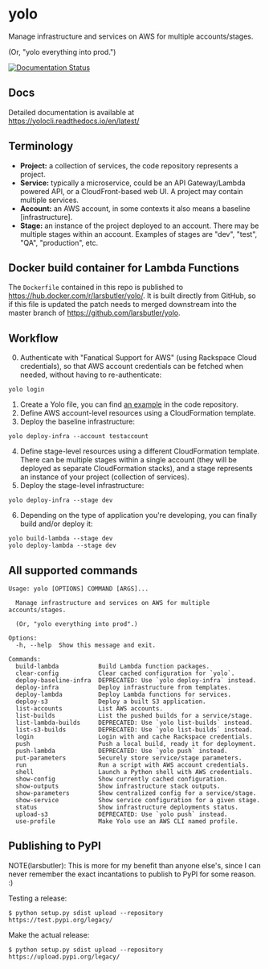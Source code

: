 # yolo

Manage infrastructure and services on AWS for multiple accounts/stages.

(Or, "yolo everything into prod.")

[![Documentation Status](https://readthedocs.org/projects/yolocli/badge/?version=latest)](http://yolocli.readthedocs.io/en/latest/?badge=latest)

## Docs

Detailed documentation is available at https://yolocli.readthedocs.io/en/latest/

## Terminology

 * __Project:__ a collection of services, the code repository represents a project.
 * __Service:__ typically a microservice, could be an API Gateway/Lambda powered API, or a CloudFront-based web UI. A project may contain multiple services.
 * __Account:__ an AWS account, in some contexts it also means a baseline [infrastructure].
 * __Stage:__ an instance of the project deployed to an account. There may be multiple stages within an account. Examples of stages are "dev", "test", "QA", "production", etc.

## Docker build container for Lambda Functions

The `Dockerfile` contained in this repo is published to
https://hub.docker.com/r/larsbutler/yolo/. It is built directly from GitHub, so
if this file is updated the patch needs to merged downstream into the master
branch of https://github.com/larsbutler/yolo.

## Workflow

 0. Authenticate with "Fanatical Support for AWS" (using Rackspace Cloud credentials), so that AWS account credentials can be fetched when needed, without having to re-authenticate:

```
yolo login
```

 1. Create a Yolo file, you can find [an example](https://github.com/rackerlabs/yolo/blob/master/example.yolo.yaml) in the code repository.
 2. Define AWS account-level resources using a CloudFormation template.
 3. Deploy the baseline infrastructure:

```
yolo deploy-infra --account testaccount
```

 4. Define stage-level resources using a different CloudFormation template. There can be multiple stages within a single account (they will be deployed as separate CloudFormation stacks), and a stage represents an instance of your project (collection of services).
 5. Deploy the stage-level infrastructure:

```
yolo deploy-infra --stage dev
```

 6. Depending on the type of application you're developing, you can finally build and/or deploy it:

```
yolo build-lambda --stage dev
yolo deploy-lambda --stage dev
```

## All supported commands

```
Usage: yolo [OPTIONS] COMMAND [ARGS]...

  Manage infrastructure and services on AWS for multiple accounts/stages.

  (Or, "yolo everything into prod".)

Options:
  -h, --help  Show this message and exit.

Commands:
  build-lambda           Build Lambda function packages.
  clear-config           Clear cached configuration for `yolo`.
  deploy-baseline-infra  DEPRECATED: Use `yolo deploy-infra` instead.
  deploy-infra           Deploy infrastructure from templates.
  deploy-lambda          Deploy Lambda functions for services.
  deploy-s3              Deploy a built S3 application.
  list-accounts          List AWS accounts.
  list-builds            List the pushed builds for a service/stage.
  list-lambda-builds     DEPRECATED: Use `yolo list-builds` instead.
  list-s3-builds         DEPRECATED: Use `yolo list-builds` instead.
  login                  Login with and cache Rackspace credentials.
  push                   Push a local build, ready it for deployment.
  push-lambda            DEPRECATED: Use `yolo push` instead.
  put-parameters         Securely store service/stage parameters.
  run                    Run a script with AWS account credentials.
  shell                  Launch a Python shell with AWS credentials.
  show-config            Show currently cached configuration.
  show-outputs           Show infrastructure stack outputs.
  show-parameters        Show centralized config for a service/stage.
  show-service           Show service configuration for a given stage.
  status                 Show infrastructure deployments status.
  upload-s3              DEPRECATED: Use `yolo push` instead.
  use-profile            Make Yolo use an AWS CLI named profile.
```

## Publishing to PyPI

NOTE(larsbutler): This is more for my benefit than anyone else's, since I can
never remember the exact incantations to publish to PyPI for some reason. :)

Testing a release:

    $ python setup.py sdist upload --repository https://test.pypi.org/legacy/

Make the actual release:

    $ python setup.py sdist upload --repository https://upload.pypi.org/legacy/
